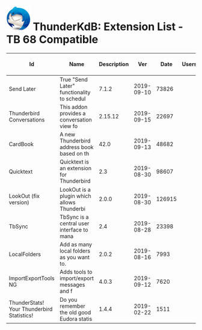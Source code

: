 # ![Thunderstorm icon](../../rep-resources/Thunderbird-icon.png) ThunderKdB: Extension List - TB 68 Compatible


| Id | Name | Description | Ver | Date | Users | Compatibility | MinV : MaxV |
|---|---|---|---|---|---|---|---|
|Send Later | True "Send Later" functionality to schedul | 7.1.2 | 2019-09-10 | 73826 |  |
|Thunderbird Conversations | This addon provides a conversation view fo | 2.15.12 | 2019-09-15 | 22697 |  |
|CardBook | A new Thunderbird address book based on th | 42.0 | 2019-09-13 | 48682 |  |
|Quicktext | Quicktext is an extension for Thunderbird  | 2.3 | 2019-08-30 | 98607 |  |
|LookOut (fix version) | LookOut is a plugin which allows Thunderbi | 2.0.0 | 2019-08-30 | 126915 |  |
|TbSync | TbSync is a central user interface to mana | 2.4 | 2019-08-28 | 23398 |  |
|LocalFolders | Add as many local folders as you want to.  | 2.0.2 | 2019-08-16 | 7993 |  |
|ImportExportTools NG | Adds tools to import/export messages and f | 4.0.3 | 2019-09-12 | 7620 |  |
|ThunderStats! Your Thunderbird Statistics! | Do you remember the old good Eudora statis | 1.4.4 | 2019-02-22 | 1511 |  |





